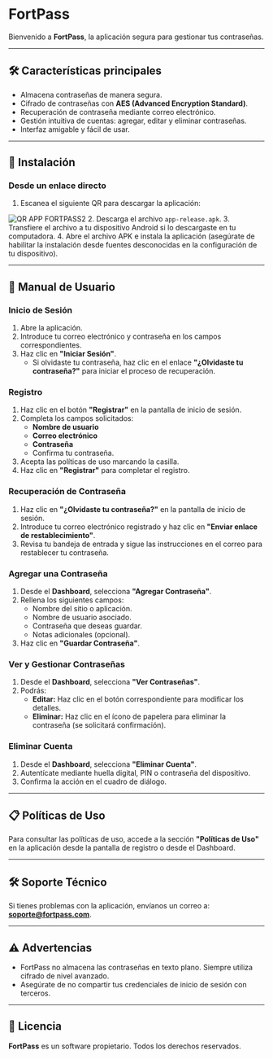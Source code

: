 # FortPass

Bienvenido a **FortPass**, la aplicación segura para gestionar tus contraseñas.

---

## 🛠 Características principales
- Almacena contraseñas de manera segura.
- Cifrado de contraseñas con **AES (Advanced Encryption Standard)**.
- Recuperación de contraseña mediante correo electrónico.
- Gestión intuitiva de cuentas: agregar, editar y eliminar contraseñas.
- Interfaz amigable y fácil de usar.

---

## 🚀 Instalación
### Desde un enlace directo
1. Escanea el siguiente QR para descargar la aplicación:



![QR APP FORTPASS2](https://github.com/user-attachments/assets/4fe76d85-49fc-4174-8631-46aa4d82d475)
2. Descarga el archivo `app-release.apk`.
3. Transfiere el archivo a tu dispositivo Android si lo descargaste en tu computadora.
4. Abre el archivo APK e instala la aplicación (asegúrate de habilitar la instalación desde fuentes desconocidas en la configuración de tu dispositivo).

---

## 📖 Manual de Usuario

### Inicio de Sesión
1. Abre la aplicación.
2. Introduce tu correo electrónico y contraseña en los campos correspondientes.
3. Haz clic en **"Iniciar Sesión"**.
   - Si olvidaste tu contraseña, haz clic en el enlace **"¿Olvidaste tu contraseña?"** para iniciar el proceso de recuperación.

### Registro
1. Haz clic en el botón **"Registrar"** en la pantalla de inicio de sesión.
2. Completa los campos solicitados:
   - **Nombre de usuario**
   - **Correo electrónico**
   - **Contraseña**
   - Confirma tu contraseña.
3. Acepta las políticas de uso marcando la casilla.
4. Haz clic en **"Registrar"** para completar el registro.

### Recuperación de Contraseña
1. Haz clic en **"¿Olvidaste tu contraseña?"** en la pantalla de inicio de sesión.
2. Introduce tu correo electrónico registrado y haz clic en **"Enviar enlace de restablecimiento"**.
3. Revisa tu bandeja de entrada y sigue las instrucciones en el correo para restablecer tu contraseña.

### Agregar una Contraseña
1. Desde el **Dashboard**, selecciona **"Agregar Contraseña"**.
2. Rellena los siguientes campos:
   - Nombre del sitio o aplicación.
   - Nombre de usuario asociado.
   - Contraseña que deseas guardar.
   - Notas adicionales (opcional).
3. Haz clic en **"Guardar Contraseña"**.

### Ver y Gestionar Contraseñas
1. Desde el **Dashboard**, selecciona **"Ver Contraseñas"**.
2. Podrás:
   - **Editar:** Haz clic en el botón correspondiente para modificar los detalles.
   - **Eliminar:** Haz clic en el ícono de papelera para eliminar la contraseña (se solicitará confirmación).

### Eliminar Cuenta
1. Desde el **Dashboard**, selecciona **"Eliminar Cuenta"**.
2. Autentícate mediante huella digital, PIN o contraseña del dispositivo.
3. Confirma la acción en el cuadro de diálogo.

---

## 📋 Políticas de Uso
Para consultar las políticas de uso, accede a la sección **"Políticas de Uso"** en la aplicación desde la pantalla de registro o desde el Dashboard.

---

## 🛠 Soporte Técnico
Si tienes problemas con la aplicación, envíanos un correo a: **soporte@fortpass.com**.

---

## ⚠ Advertencias
- FortPass no almacena las contraseñas en texto plano. Siempre utiliza cifrado de nivel avanzado.
- Asegúrate de no compartir tus credenciales de inicio de sesión con terceros.

---

## 📜 Licencia
**FortPass** es un software propietario. Todos los derechos reservados.
